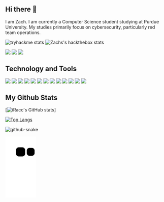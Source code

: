 ## Hi there 👋

I am Zach. I am currently a Computer Science student studying at Purdue University. My studies primarily focus on cybersecurity, particularly red team operations. 


![tryhackme stats](https://raw.githubusercontent.com/iRaccPro/iRaccPro/master/assets/thm_propic.png)
![Zachs's hackthebox stats](http://www.hackthebox.eu/badge/image/1401235)


![](https://img.shields.io/badge/TryHackMe-Informational?style=plastic&logo=TryhackMe&link=https%3A%2F%2Ftryhackme.com%2Fp%2FiRaccPro&logoColor=c792ea&labelColor=011627&color=7fdbca)
![](https://img.shields.io/badge/LinkedIn-Informational?style=plastic&logo=linkedIn&logoColor=c792ea&labelColor=011627&color=7fdbca)
![](https://img.shields.io/badge/HackTheBox-Informational?style=plastic&logo=HackTheBox&link=https://app.hackthebox.com/profile/1401235&logoColor=c792ea&labelColor=011627&color=7fdbca)



## Technology and Tools


![](https://img.shields.io/badge/OS-Linux-informational?style=plastic&logo=linux&logoColor=c792ea&labelColor=011627&color=7fdbca)
![](https://img.shields.io/badge/OS-Windows-Informational?style=plastic&logo=Windows&logoColor=c792ea&labelColor=011627&color=7fdbca)
![](https://img.shields.io/badge/OS-macOS-Informational?style=plastic&logo=Apple&logoColor=c792ea&labelColor=011627&color=7fdbca)
![](https://img.shields.io/badge/Editor-Visual%20Studio-Informational?style=plastic&logo=Visual%20Studio&logoColor=c792ea&labelColor=011627&color=7fdbca)
![](https://img.shields.io/badge/Editor-NeoVim-Informational?style=plastic&logo=NeoVim&logoColor=c792ea&labelColor=011627&color=7fdbca)
![](https://img.shields.io/badge/Editor-EclipseIDE-Informational?style=plastic&logo=Eclipse%20IDE&logoColor=c792ea&labelColor=011627&color=7fdbca)
![](https://img.shields.io/badge/Code-C%2B%2B-Informational?style=plastic&logo=C%2B%2B&logoColor=c792ea&labelColor=011627&color=7fdbca)
![](https://img.shields.io/badge/Code-Python-Informational?style=plastic&logo=Python&logoColor=c792ea&labelColor=011627&color=7fdbca)
![](https://img.shields.io/badge/Code-Java-Informational?style=plastic&logo=oracle&logoColor=c792ea&labelColor=011627&color=7fdbca)
![](https://img.shields.io/badge/Shell-Powershell-Informational?style=plastic&logo=Powershell&logoColor=c792ea&labelColor=011627&color=7fdbca)
![](https://img.shields.io/badge/Shell-Bash-informational?style=plastic&logo=gnu-bash&logoColor=c792ea&labelColor=011627&color=7fdbca)
![](https://img.shields.io/badge/Tools-Git-Informational?style=plastic&logo=Git&logoColor=c792ea&labelColor=011627&color=7fdbca)
![](https://img.shields.io/badge/Tools-Docker-Informational?style=plastic&logo=Docker&logoColor=c792ea&labelColor=011627&color=7fdbca)



## My Github Stats

[![iRacc's GitHub stats](https://github-readme-stats.vercel.app/api?username=iRaccPro&show_icons=true&theme=nightowl&count_private=true)]

[![Top Langs](https://github-readme-stats.vercel.app/api/top-langs/?username=iRaccPro&layout=donut&&show_icons=true&theme=nightowl)](https://github.com/iRaccPro/github-readme-stats)



<picture>
  <source media="(prefers-color-scheme: dark)" srcset="github-snake-dark.svg" />
  <source media="(prefers-color-scheme: light)" srcset="github-snake.svg" />
  <img alt="github-snake" src="github-snake.svg" />
</picture>

![Snake animation](https://github.com/iRaccPro/iRaccPro/blob/output/github-contribution-grid-snake.svg)

